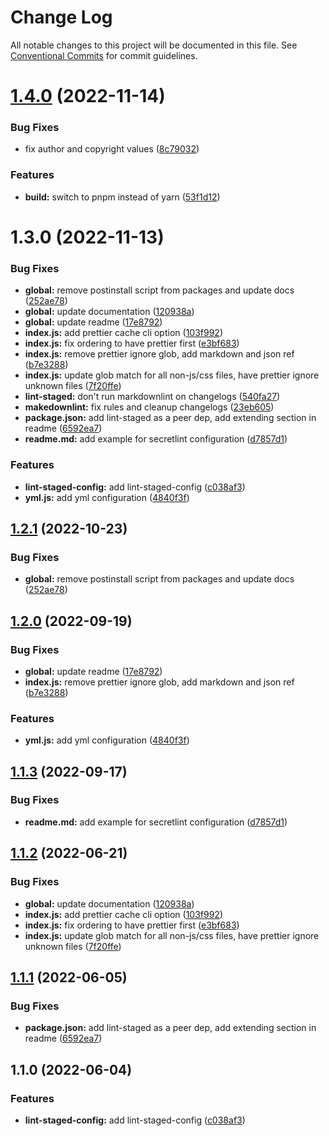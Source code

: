 # Change Log

All notable changes to this project will be documented in this file.
See [Conventional Commits](https://conventionalcommits.org) for commit guidelines.

# [1.4.0](https://github.com/ggascoigne/shareable-configs/compare/@ggascoigne/lint-staged-config@1.3.0...@ggascoigne/lint-staged-config@1.4.0) (2022-11-14)

### Bug Fixes

- fix author and copyright values ([8c79032](https://github.com/ggascoigne/shareable-configs/commit/8c79032a96db2bfe8b6db057751e78b0dfa52c7e))

### Features

- **build:** switch to pnpm instead of yarn ([53f1d12](https://github.com/ggascoigne/shareable-configs/commit/53f1d12bd3ab399e096d47a7909bf6e55f9dcabd))

# 1.3.0 (2022-11-13)

### Bug Fixes

- **global:** remove postinstall script from packages and update docs ([252ae78](https://github.com/ggascoigne/shareable-configs/commit/252ae787ec89902f130ee28d2af63255fdfabb4d))
- **global:** update documentation ([120938a](https://github.com/ggascoigne/shareable-configs/commit/120938a301c88730d31dc8c8f919c960d193edb2))
- **global:** update readme ([17e8792](https://github.com/ggascoigne/shareable-configs/commit/17e879243244bf28136e24deef02522147abe451))
- **index.js:** add prettier cache cli option ([103f992](https://github.com/ggascoigne/shareable-configs/commit/103f992bc3b8fff46cdf5a56caa27a6209b20507))
- **index.js:** fix ordering to have prettier first ([e3bf683](https://github.com/ggascoigne/shareable-configs/commit/e3bf6831e2ba8d82e75db85122470aa83e43784a))
- **index.js:** remove prettier ignore glob, add markdown and json ref ([b7e3288](https://github.com/ggascoigne/shareable-configs/commit/b7e32885dc30ffa31143e778c3da0e4d992a132e))
- **index.js:** update glob match for all non-js/css files, have prettier ignore unknown files ([7f20ffe](https://github.com/ggascoigne/shareable-configs/commit/7f20ffe4397c4b51bf2b9f975a7bcce920f78a42))
- **lint-staged:** don't run markdownlint on changelogs ([540fa27](https://github.com/ggascoigne/shareable-configs/commit/540fa277573dca6572e5eddd0a3b9efd8351d8e7))
- **makedownlint:** fix rules and cleanup changelogs ([23eb605](https://github.com/ggascoigne/shareable-configs/commit/23eb605a42fd51ca0b5d24de781929a1662e634f))
- **package.json:** add lint-staged as a peer dep, add extending section in readme ([6592ea7](https://github.com/ggascoigne/shareable-configs/commit/6592ea7907b0bc3e15ec28c6e2704e132de14d20))
- **readme.md:** add example for secretlint configuration ([d7857d1](https://github.com/ggascoigne/shareable-configs/commit/d7857d12b0d350bd77a136d193c26bb80563c483))

### Features

- **lint-staged-config:** add lint-staged-config ([c038af3](https://github.com/ggascoigne/shareable-configs/commit/c038af3c8a12da4b3d695603d1b9ed1c9e924a66))
- **yml.js:** add yml configuration ([4840f3f](https://github.com/ggascoigne/shareable-configs/commit/4840f3f33985d321e3af0074e68aecaafec8b69b))

## [1.2.1](https://github.com/ggascoigne/shareable-configs/compare/@ggascoigne/lint-staged-config@1.2.0...@ggascoigne/lint-staged-config@1.2.1) (2022-10-23)

### Bug Fixes

- **global:** remove postinstall script from packages and update docs ([252ae78](https://github.com/ggascoigne/shareable-configs/commit/252ae787ec89902f130ee28d2af63255fdfabb4d))

## [1.2.0](https://github.com/ggascoigne/shareable-configs/compare/@ggascoigne/lint-staged-config@1.1.3...@ggascoigne/lint-staged-config@1.2.0) (2022-09-19)

### Bug Fixes

- **global:** update readme ([17e8792](https://github.com/ggascoigne/shareable-configs/commit/17e879243244bf28136e24deef02522147abe451))
- **index.js:** remove prettier ignore glob, add markdown and json ref ([b7e3288](https://github.com/ggascoigne/shareable-configs/commit/b7e32885dc30ffa31143e778c3da0e4d992a132e))

### Features

- **yml.js:** add yml configuration ([4840f3f](https://github.com/ggascoigne/shareable-configs/commit/4840f3f33985d321e3af0074e68aecaafec8b69b))

## [1.1.3](https://github.com/ggascoigne/shareable-configs/compare/@ggascoigne/lint-staged-config@1.1.2...@ggascoigne/lint-staged-config@1.1.3) (2022-09-17)

### Bug Fixes

- **readme.md:** add example for secretlint configuration ([d7857d1](https://github.com/ggascoigne/shareable-configs/commit/d7857d12b0d350bd77a136d193c26bb80563c483))

## [1.1.2](https://github.com/ggascoigne/shareable-configs/compare/@ggascoigne/lint-staged-config@1.1.1...@ggascoigne/lint-staged-config@1.1.2) (2022-06-21)

### Bug Fixes

- **global:** update documentation ([120938a](https://github.com/ggascoigne/shareable-configs/commit/120938a301c88730d31dc8c8f919c960d193edb2))
- **index.js:** add prettier cache cli option ([103f992](https://github.com/ggascoigne/shareable-configs/commit/103f992bc3b8fff46cdf5a56caa27a6209b20507))
- **index.js:** fix ordering to have prettier first ([e3bf683](https://github.com/ggascoigne/shareable-configs/commit/e3bf6831e2ba8d82e75db85122470aa83e43784a))
- **index.js:** update glob match for all non-js/css files, have prettier ignore unknown files ([7f20ffe](https://github.com/ggascoigne/shareable-configs/commit/7f20ffe4397c4b51bf2b9f975a7bcce920f78a42))

## [1.1.1](https://github.com/ggascoigne/shareable-configs/compare/@ggascoigne/lint-staged-config@1.1.0...@ggascoigne/lint-staged-config@1.1.1) (2022-06-05)

### Bug Fixes

- **package.json:** add lint-staged as a peer dep, add extending section in readme ([6592ea7](https://github.com/ggascoigne/shareable-configs/commit/6592ea7907b0bc3e15ec28c6e2704e132de14d20))

## 1.1.0 (2022-06-04)

### Features

- **lint-staged-config:** add lint-staged-config ([c038af3](https://github.com/ggascoigne/shareable-configs/commit/c038af3c8a12da4b3d695603d1b9ed1c9e924a66))
